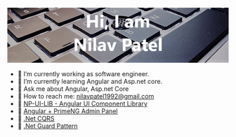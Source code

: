 ![img](https://github.com/NilavPatel/nilavpatel/blob/main/nilavpatel_back.jpg)
- 🔭 I’m currently working as software engineer.
- 🌱 I’m currently learning Angular and Asp.net core.
- 💬 Ask me about Angular, Asp.net Core
- :e-mail: How to reach me: nilavpatel1992@gmail.com
- :closed_book: [NP-UI-LIB - Angular UI Component Library](https://github.com/NilavPatel/np-ui-package)
- :green_book: [Angular + PrimeNG Admin Panel](https://github.com/NilavPatel/Ng-Prime)
- :orange_book: [.Net CQRS](https://github.com/NilavPatel/Todo.CQRS)
- :blue_book: [.Net Guard Pattern](https://github.com/NilavPatel/Guard-Pattern)
